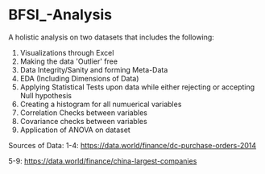 # BFSI_-Analysis
A holistic analysis on two datasets that includes the following:

1. Visualizations through Excel
2. Making the data 'Outlier' free
3. Data Integrity/Sanity and forming Meta-Data
4. EDA (Including Dimensions of Data)
5. Applying Statistical Tests upon data while either rejecting or accepting Null hypothesis
6. Creating a histogram for all numuerical variables
7. Correlation Checks between variables
8. Covariance checks between variables
9. Application of ANOVA on dataset

Sources of Data:
1-4: https://data.world/finance/dc-purchase-orders-2014

5-9: https://data.world/finance/china-largest-companies
